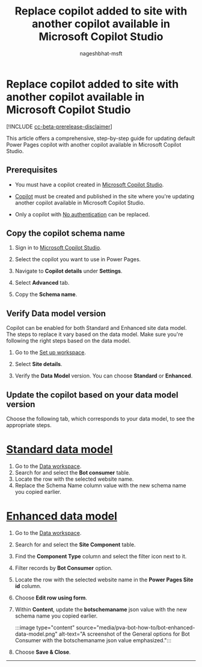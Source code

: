 ﻿---
title: Replace copilot added to site with another copilot available in Microsoft Copilot Studio
description: Learn how to replace the default Power Pages copilot with another copilot available in Microsoft Copilot Studio.
ms.topic: how-to
ms.date: 08/30/2024
author: nageshbhat-msft
ms.author: nabha
ms.reviewer: dmartens
contributors:
  - nageshbhat-msft
  - DanaMartens
ms.custom: bap-template
ms.collection: 
    - bap-ai-copilot
---

# Replace copilot added to site with another copilot available in Microsoft Copilot Studio

[!INCLUDE [cc-beta-prerelease-disclaimer](../includes/cc-beta-prerelease-disclaimer.md)]

This article offers a comprehensive, step-by-step guide for updating default Power Pages copilot with another copilot available in Microsoft Copilot Studio.

## Prerequisites

- You must have a copilot created in [Microsoft Copilot Studio](/microsoft-copilot-studio/nlu-gpt-quickstart#create-a-boosted-bot).

- [Copilot](enable-chatbot.md#add-a-copilot) must be created and published in the site where you're updating another copilot available in Microsoft Copilot Studio.

- Only a copilot with [No authentication](/microsoft-copilot-studio/configuration-end-user-authentication#no-authentication) can be replaced.

## Copy the copilot schema name

1. Sign in to [Microsoft Copilot Studio](https://web.powerva.microsoft.com/).

1. Select the copilot you want to use in Power Pages.

1. Navigate to **Copilot details** under **Settings**.

1. Select **Advanced** tab.

1. Copy the **Schema name**.

## Verify Data model version

Copilot can be enabled for both Standard and Enhanced site data model. The steps to replace it vary based on the data model. Make sure you're following the right steps based on the data model.

1. Go to the [Set up workspace](../configure/setup-workspace.md).

1. Select **Site details**.

1. Verify the **Data Model** version. You can choose **Standard** or **Enhanced**.

## Update the copilot based on your data model version

Choose the following tab, which corresponds to your data model, to see the appropriate steps.

# [Standard data model](#tab/standard)

1. Go to the [Data workspace](use-data-workspace.md).
1. Search for and select the **Bot consumer** table.
1. Locate the row with the selected website name.
1. Replace the Schema Name column value with the new schema name you copied earlier.

# [Enhanced data model](#tab/enhanced)

1. Go to the [Data workspace](use-data-workspace.md).
1. Search for and select the **Site Component** table.
1. Find the **Component Type** column and select the filter icon next to it.
1. Filter records by **Bot Consumer** option.
1. Locate the row with the selected website name in the **Power Pages Site id** column.
1. Choose **Edit row using form**.
1. Within **Content**, update the **botschemaname** json value with the new schema name you copied earlier.

    :::image type="content" source="media/pva-bot-how-to/bot-enhanced-data-model.png" alt-text="A screenshot of the General options for Bot Consumer with the botschemaname json value emphasized.":::

1. Choose **Save & Close**.

---
